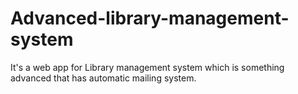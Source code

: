 # Advanced-library-management-system
It's a web app for Library management system which is something advanced that has automatic mailing system.
